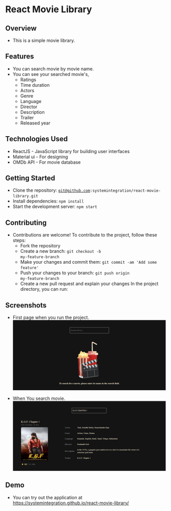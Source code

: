 # React Movie Library

## Overview
  - This is a simple movie library.

## Features
  - You can search movie by movie name.
  - You can see your searched movie's,
    - Ratings
    - Time duration
    - Actors
    - Genre
    - Language
    - Director
    - Description
    - Trailer
    - Released year 


## Technologies Used
  - ReactJS - JavaScript library for building user interfaces
  - Material ui - For designing
  - OMDb API - For movie database

## Getting Started
  - Clone the repository: <code>git@github.com:systemintegration/react-movie-library.git</code>
  - Install dependencies: <code>npm install</code>
  - Start the development server: <code>npm start</code>

## Contributing
  - Contributions are welcome! To contribute to the project, follow these steps:
    - Fork the repository
    - Create a new branch: <code>git checkout -b my-feature-branch</code>
    - Make your changes and commit them: <code>git commit -am 'Add some feature'</code>
    - Push your changes to your branch: <code>git push origin my-feature-branch</code>
    - Create a new pull request and explain your changes
In the project directory, you can run:

## Screenshots
  - First page when you run the project.
   ![searchPage.png](./searchPage.png)


  - When You search movie.
   ![resultPage.png](./resultPage.png)

## Demo
   - You can try out the application at <a href="https://systemintegration.github.io/react-movie-library/">https://systemintegration.github.io/react-movie-library/</a>
